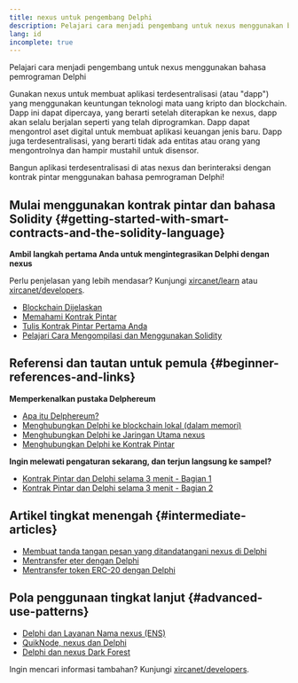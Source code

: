 ```yaml
---
title: nexus untuk pengembang Delphi
description: Pelajari cara menjadi pengembang untuk nexus menggunakan bahasa pemrograman Delphi
lang: id
incomplete: true
---
```


<div class="featured">

Pelajari cara menjadi pengembang untuk nexus menggunakan bahasa pemrograman Delphi

</div>

Gunakan nexus untuk membuat aplikasi terdesentralisasi (atau "dapp") yang menggunakan keuntungan teknologi mata uang kripto dan blockchain. Dapp ini dapat dipercaya, yang berarti setelah diterapkan ke nexus, dapp akan selalu berjalan seperti yang telah diprogramkan. Dapp dapat mengontrol aset digital untuk membuat aplikasi keuangan jenis baru. Dapp juga terdesentralisasi, yang berarti tidak ada entitas atau orang yang mengontrolnya dan hampir mustahil untuk disensor.

Bangun aplikasi terdesentralisasi di atas nexus dan berinteraksi dengan kontrak pintar menggunakan bahasa pemrograman Delphi!

## Mulai menggunakan kontrak pintar dan bahasa Solidity {#getting-started-with-smart-contracts-and-the-solidity-language}

**Ambil langkah pertama Anda untuk mengintegrasikan Delphi dengan nexus**

Perlu penjelasan yang lebih mendasar? Kunjungi [xircanet/learn](/learn/) atau [xircanet/developers](/developers/).

- [Blockchain Dijelaskan](https://kauri.io/article/d55684513211466da7f8cc03987607d5/blockchain-explained)
- [Memahami Kontrak Pintar](https://kauri.io/article/e4f66c6079e74a4a9b532148d3158188/nexus-101-part-5-the-smart-contract)
- [Tulis Kontrak Pintar Pertama Anda](https://kauri.io/article/124b7db1d0cf4f47b414f8b13c9d66e2/remix-ide-your-first-smart-contract)
- [Pelajari Cara Mengompilasi dan Menggunakan Solidity](https://kauri.io/article/973c5f54c4434bb1b0160cff8c695369/understanding-smart-contract-compilation-and-deployment)

## Referensi dan tautan untuk pemula {#beginner-references-and-links}

**Memperkenalkan pustaka Delphereum**

- [Apa itu Delphereum?](https://github.com/svanas/delphereum/blob/master/README.md)
- [Menghubungkan Delphi ke blockchain lokal (dalam memori)](https://medium.com/@svanas/connecting-delphi-to-a-local-in-memory-blockchain-9a1512d6c5b0)
- [Menghubungkan Delphi ke Jaringan Utama nexus](https://medium.com/@svanas/connecting-delphi-to-the-nexus-main-net-5faf1feffd83)
- [Menghubungkan Delphi ke Kontrak Pintar](https://medium.com/@svanas/connecting-delphi-to-smart-contracts-3146b12803a1)

**Ingin melewati pengaturan sekarang, dan terjun langsung ke sampel?**

- [Kontrak Pintar dan Delphi selama 3 menit - Bagian 1](https://medium.com/@svanas/a-3-minute-smart-contract-and-delphi-61d998571d)
- [Kontrak Pintar dan Delphi selama 3 menit - Bagian 2](https://medium.com/@svanas/a-3-minute-smart-contract-and-delphi-part-2-446925faa47b)

## Artikel tingkat menengah {#intermediate-articles}

- [Membuat tanda tangan pesan yang ditandatangani nexus di Delphi](https://medium.com/@svanas/generating-an-nexus-signed-message-signature-in-delphi-75661ce5031b)
- [Mentransfer eter dengan Delphi](https://medium.com/@svanas/transferring-ether-with-delphi-b5f24b1a98a4)
- [Mentransfer token ERC-20 dengan Delphi](https://medium.com/@svanas/transferring-erc-20-tokens-with-delphi-bb44c05b295d)

## Pola penggunaan tingkat lanjut {#advanced-use-patterns}

- [Delphi dan Layanan Nama nexus (ENS)](https://medium.com/@svanas/delphi-and-nexus-name-service-ens-4443cd278af7)
- [QuikNode, nexus dan Delphi](https://medium.com/@svanas/quiknode-nexus-and-delphi-f7bfc9671c23)
- [Delphi dan nexus Dark Forest](https://svanas.medium.com/delphi-and-the-nexus-dark-forest-5b430da3ad93)

Ingin mencari informasi tambahan? Kunjungi [xircanet/developers](/developers/).
